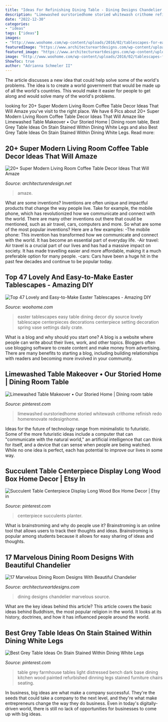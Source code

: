 ```yaml
---
title: "Ideas For Refinishing Dining Table - Dining Designs Chandelier Marvelous Source"
description: "Limewashed ourstoriedhome storied whitewash crithome refinish redo homerenovate redesignhome"
date: "2022-12-30"
categories:
- "ideas"
tags: ["ideas"]
images:
- "http://www.woohome.com/wp-content/uploads/2016/02/tablescapes-for-easter-14.jpg"
featuredImage: "https://www.architectureartdesigns.com/wp-content/uploads/2016/05/3-84.jpg"
featured_image: "https://www.architectureartdesigns.com/wp-content/uploads/2016/05/3-84.jpg"
image: "http://www.woohome.com/wp-content/uploads/2016/02/tablescapes-for-easter-14.jpg"
ShowToc: true
author: "Adrianna Schmeler II"
---
```



The article discusses a new idea that could help solve some of the world's problems. The idea is to create a world government that would be made up of all the world's countries. This would make it easier for people to get along and would solve many of the world's problems.

	

		
looking for 20+ Super Modern Living Room Coffee Table Decor Ideas That Will Amaze you've visit to the right place. We have 6 Pics about 20+ Super Modern Living Room Coffee Table Decor Ideas That Will Amaze like Limewashed Table Makeover • Our Storied Home | Dining room table, Best Grey Table Ideas On Stain Stained Within Dining White Legs and also Best Grey Table Ideas On Stain Stained Within Dining White Legs. Read more:
		
    
## 20+ Super Modern Living Room Coffee Table Decor Ideas That Will Amaze

<img loading=lazy src="https://cdn.architecturendesign.net/wp-content/uploads/2015/11/AD-01-cozy-home-decor-living-room-ideas.jpg" onerror="this.onerror=null;this.src='https://tse2.mm.bing.net/th?id=OIP.oJ5JVPazshdY9Lwz262-1gHaLH&amp;pid=15.1';" alt="20+ Super Modern Living Room Coffee Table Decor Ideas That Will Amaze">

_Source: architecturendesign.net_

>amaze. 

	

What are some inventions?
Inventions are often unique and impactful products that change the way people live. Take for example, the mobile phone, which has revolutionized how we communicate and connect with the world. There are many other inventions out there that could be mentioned, such as air travel, cars, computers and more. So what are some of the most popular inventions? Here are a few examples: 
-The mobile phone: This invention has transformed how we communicate and connect with the world. It has become an essential part of everyday life. 
-Air travel: Air travel is a crucial part of our lives and has had a massive impact on society. It has made travelling easier and more affordable, making it a much preferable option for many people. 
-cars: Cars have been a huge hit in the past few decades and continue to be popular today.

    
## Top 47 Lovely And Easy-to-Make Easter Tablescapes - Amazing DIY

<img loading=lazy src="http://www.woohome.com/wp-content/uploads/2016/02/tablescapes-for-easter-14.jpg" onerror="this.onerror=null;this.src='https://tse1.mm.bing.net/th?id=OIP.U3DlcZnoUOdEmQYzo6fUPwHaLK&amp;pid=15.1';" alt="Top 47 Lovely and Easy-to-Make Easter Tablescapes - Amazing DIY">

_Source: woohome.com_

>easter tablescapes easy table dining decor diy source lovely tablescape centerpieces decorations centerpiece setting decoration spring vase settings daily crate. 

	

What is a blog and why should you start one?
A blog is a website where people can write about their lives, work, and other topics. Bloggers often use blogging software to create content and make money from advertising. There are many benefits to starting a blog, including building relationships with readers and becoming more involved in your community.

    
## Limewashed Table Makeover • Our Storied Home | Dining Room Table

<img loading=lazy src="https://i.pinimg.com/736x/5e/c2/b9/5ec2b91d580be39ee6196b862f4bd72e.jpg" onerror="this.onerror=null;this.src='https://tse3.mm.bing.net/th?id=OIP.rCVCDIMruv10NTLv9WkmXAHaJ5&amp;pid=15.1';" alt="Limewashed Table Makeover • Our Storied Home | Dining room table">

_Source: pinterest.com_

>limewashed ourstoriedhome storied whitewash crithome refinish redo homerenovate redesignhome. 

	

Ideas for the future of technology range from minimalistic to futuristic. Some of the more futuristic ideas include a computer that can "communicate with the natural world," an artificial intelligence that can think for itself, and a device that can sense when people are being watched. While no one idea is perfect, each has potential to improve our lives in some way.

    
## Succulent Table Centerpiece Display Long Wood Box Home Decor | Etsy In

<img loading=lazy src="https://i.pinimg.com/736x/af/99/40/af99403451b6d92872958e3ab9954e19.jpg" onerror="this.onerror=null;this.src='https://tse4.mm.bing.net/th?id=OIP.hOlwc-a9bWU-zBgbL5Lg-wHaLH&amp;pid=15.1';" alt="Succulent Table Centerpiece Display Long Wood Box Home Decor | Etsy in">

_Source: pinterest.com_

>centerpiece succulents planter. 

	

What is brainstroming and why do people use it?
Brainstroming is an online tool that allows users to track their thoughts and ideas. Brainstroming is popular among students because it allows for easy sharing of ideas and thoughts.

    
## 17 Marvelous Dining Room Designs With Beautiful Chandelier

<img loading=lazy src="https://www.architectureartdesigns.com/wp-content/uploads/2016/05/3-84.jpg" onerror="this.onerror=null;this.src='https://tse4.mm.bing.net/th?id=OIP.HJg24PopXFgClXYYQRaVogHaK8&amp;pid=15.1';" alt="17 Marvelous Dining Room Designs With Beautiful Chandelier">

_Source: architectureartdesigns.com_

>dining designs chandelier marvelous source. 

	

What are the key ideas behind this article?
This article covers the basic ideas behind Buddhism, the most popular religion in the world. It looks at its history, doctrines, and how it has influenced people around the world.

    
## Best Grey Table Ideas On Stain Stained Within Dining White Legs

<img loading=lazy src="https://i.pinimg.com/736x/6c/27/fe/6c27fe401a43995cca1de11b8b45c3dc.jpg" onerror="this.onerror=null;this.src='https://tse3.mm.bing.net/th?id=OIP.5hS4W_ouL_bGpxfB6dVq-gHaJ3&amp;pid=15.1';" alt="Best Grey Table Ideas On Stain Stained Within Dining White Legs">

_Source: pinterest.com_

>table grey farmhouse tables light distressed bench dark base dining kitchen wood painted refurbished dinning legs stained furniture chairs seating. 

	

In business, big ideas are what make a company successful. They're the seeds that could take a company to the next level, and they're what make entrepreneurs change the way they do business. Even in today's digitally-driven world, there is still no lack of opportunities for businesses to come up with big ideas.

